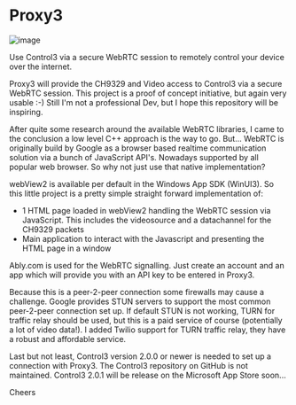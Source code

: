 # Proxy3

![image](https://github.com/user-attachments/assets/c635014e-389e-44ca-bc06-69ac1df70e8d)


Use Control3 via a secure WebRTC session to remotely control your device over the internet.

Proxy3 will provide the CH9329 and Video access to Control3 via a secure WebRTC session.
This project is a proof of concept initiative, but again very usable :-)
Still I'm not a professional Dev, but I hope this repository will be inspiring. 

After quite some research around the available WebRTC libraries, I came to the conclusion a low level C++ approach is the way to go.
But... WebRTC is originally build by Google as a browser based realtime communication solution via a bunch of JavaScript API's. 
Nowadays supported by all popular web browser. So why not just use that native implementation?

webView2 is available per default in the Windows App SDK (WinUI3). So this little project is a pretty simple straight forward implementation of:
- 1 HTML page loaded in webView2 handling the WebRTC session via JavaScript. This includes the videosource and a datachannel for the CH9329 packets
- Main application to interact with the Javascript and presenting the HTML page in a window

Ably.com is used for the WebRTC signalling. 
Just create an account and an app which will provide you with an API key to be entered in Proxy3.

Because this is a peer-2-peer connection some firewalls may cause a challenge. 
Google provides STUN servers to support the most common peer-2-peer connection set up.
If default STUN is not working, TURN for traffic relay should be used, but this is a paid service of course (potentially a lot of video data!).
I added Twilio support for TURN traffic relay, they have a robust and affordable service.

Last but not least, Control3 version 2.0.0 or newer is needed to set up a connection with Proxy3. 
The Control3 repository on GitHub is not maintained. 
Control3 2.0.1 will be release on the Microsoft App Store soon...

Cheers


